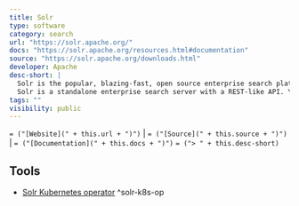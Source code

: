 ```yaml
---
title: Solr
type: software
category: search
url: "https://solr.apache.org/"
docs: "https://solr.apache.org/resources.html#documentation"
source: "https://solr.apache.org/downloads.html"
developer: Apache
desc-short: |
  Solr is the popular, blazing-fast, open source enterprise search platform built on Apache Lucene
  Solr is a standalone enterprise search server with a REST-like API. You put documents in it (called "indexing") via JSON, XML, CSV or binary over HTTP. You query it via HTTP GET and receive JSON, XML, CSV or binary results.
tags: ""
visibility: public
---
```

`= ("[Website](" + this.url + ")")` |  `= ("[Source](" + this.source + ")")` | `= ("[Documentation](" + this.docs + ")")`
`= ("> " + this.desc-short)`

## Tools

- [Solr Kubernetes operator](https://solr.apache.org/operator/) ^solr-k8s-op
